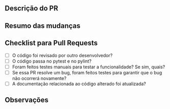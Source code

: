## Descrição do PR

 
## Resumo das mudanças

## Checklist para Pull Requests
- [ ] O código foi revisado por outro desenvolvedor?
- [ ] O código passa no pytest e no pylint?
- [ ] Foram feitos testes manuais para testar a funcionalidade? Se sim, quais?
- [ ] Se essa PR resolve um bug, foram feitos testes para garantir que o bug não ocorrerá novamente?
- [ ] A documentação relacionada ao código alterado foi atualizada?

## Observações